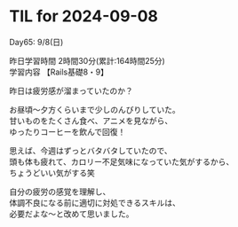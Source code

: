 # TIL for 2024-09-08

Day65: 9/8(日)  
  
昨日学習時間 2時間30分(累計:164時間25分)  
学習内容 【Rails基礎8・9】  

昨日は疲労感が溜まっていたのか？

お昼頃〜夕方くらいまで少しのんびりしていた。  
甘いものをたくさん食べ、アニメを見ながら、  
ゆったりコーヒーを飲んで回復！  

思えば、今週はずっとバタバタしていたので、  
頭も体も疲れて、カロリー不足気味になっていた気がするから、  
ちょうどいい気がする笑  

自分の疲労の感覚を理解し、  
体調不良になる前に適切に対処できるスキルは、  
必要だよな〜と改めて思いました。  